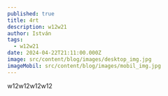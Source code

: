 ```yaml
---
published: true
title: 4rt
description: w12w21
author: István
tags:
  - w12w21
date: 2024-04-22T21:11:00.000Z
image: src/content/blog/images/desktop_img.jpg
imageMobil: src/content/blog/images/mobil_img.jpg
---
```


w12w12w12w12
